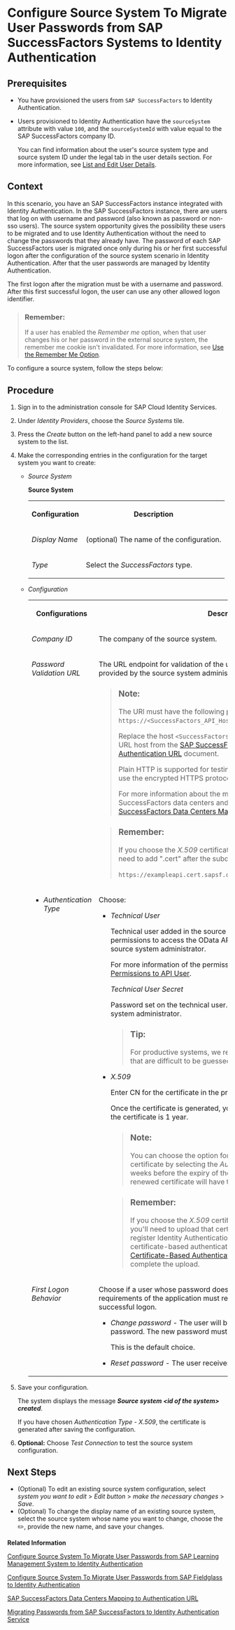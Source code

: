 <!-- loio671d2e6de90e44caaa6dede4ab315b48 -->

<link rel="stylesheet" type="text/css" href="../css/sap-icons.css"/>

# Configure Source System To Migrate User Passwords from SAP SuccessFactors Systems to Identity Authentication



<a name="loio671d2e6de90e44caaa6dede4ab315b48__prereq_ibr_d4t_lgb"/>

## Prerequisites

-   You have provisioned the users from `SAP SuccessFactors` to Identity Authentication.
-   Users provisioned to Identity Authentication have the `sourceSystem` attribute with value `100`, and the `sourceSystemId` with value equal to the SAP SuccessFactors company ID.

    You can find information about the user's source system type and source system ID under the legal tab in the user details section. For more information, see [List and Edit User Details](list-and-edit-user-details-045cb01.md).




## Context

In this scenario, you have an SAP SuccessFactors instance integrated with Identity Authentication. In the SAP SuccessFactors instance, there are users that log on with username and password \(also known as password or non-sso users\). The source system opportunity gives the possibility these users to be migrated and to use Identity Authentication without the need to change the passwords that they already have. The password of each SAP SuccessFactors user is migrated once only during his or her first successful logon after the configuration of the source system scenario in Identity Authentication. After that the user passwords are managed by Identity Authentication.

The first logon after the migration must be with a username and password. After this first successful logon, the user can use any other allowed logon identifier.

> ### Remember:  
> If a user has enabled the *Remember me* option, when that user changes his or her password in the external source system, the remember me cookie isn't invalidated. For more information, see [Use the Remember Me Option](../User-Guide/use-the-remember-me-option-bc7c6c6.md).

To configure a source system, follow the steps below:



## Procedure

1.  Sign in to the administration console for SAP Cloud Identity Services.

2.  Under *Identity Providers*, choose the *Source Systems* tile.

3.  Press the *Create* button on the left-hand panel to add a new source system to the list.

4.  Make the corresponding entries in the configuration for the target system you want to create:

    -   *Source System*

        **Source System**


        <table>
        <tr>
        <th valign="top">

        Configuration
        
        </th>
        <th valign="top">

        Description
        
        </th>
        </tr>
        <tr>
        <td valign="top">
        
        *Display Name*
        
        </td>
        <td valign="top">
        
        \(optional\) The name of the configuration.
        
        </td>
        </tr>
        <tr>
        <td valign="top">
        
        *Type*
        
        </td>
        <td valign="top">
        
        Select the *SuccessFactors* type.
        
        </td>
        </tr>
        </table>
        

    -   *Configuration*


        <table>
        <tr>
        <th valign="top">

        Configurations
        
        </th>
        <th valign="top">

        Description
        
        </th>
        </tr>
        <tr>
        <td valign="top">
        
        *Company ID*
        
        </td>
        <td valign="top">
        
        The company of the source system.
        
        </td>
        </tr>
        <tr>
        <td valign="top">
        
        *Password Validation URL*
        
        </td>
        <td valign="top">
        
        The URL endpoint for validation of the users name and password. It can be provided by the source system administrator.

        > ### Note:  
        > The URl must have the following pattern: `https://<SuccessFactors_API_Host>/odata/v2/restricted/validateUser`.
        > 
        > Replace the host `<SuccessFactors_API_host>` with the Authentication URL host from the [SAP SuccessFactors Data Centers Mapping to Authentication URL](sap-successfactors-data-centers-mapping-to-authentication-url-f38bb6b.md) document.
        > 
        > Plain HTTP is supported for testing purposes only. Make sure that you use the encrypted HTTPS protocol for productive systems.
        > 
        > For more information about the mapping between theSAP SuccessFactors data centers and the password validation URL, see [SAP SuccessFactors Data Centers Mapping to Authentication URL](sap-successfactors-data-centers-mapping-to-authentication-url-f38bb6b.md).

        > ### Remember:  
        > If you choose the *X.509* certificate as your *Authentication Type*, you'll need to add ".cert" after the subdomain part of the URL. For example:
        > 
        > `https://exampleapi.cert.sapsf.com/odata/v2/restricted/validateUser`.


        
        </td>
        </tr>
        <tr>
        <td valign="top">
        
        -   *Authentication Type*


        
        </td>
        <td valign="top">
        
        Choose:

        -   *Technical User*

            Technical user added in the source system that has administrator permissions to access the OData API. It can be provided by the external source system administrator.

            For more information of the permission settings of the user, see [Granting Permissions to API User](https://help.sap.com/viewer/0377d826832f445e82d09fdac7228f34/latest/en-US/650350ce2e274ee5b1f19c8cb3b1531d.html).

            *Technical User Secret*

            Password set on the technical user. It can be provided by the source system administrator.

            > ### Tip:  
            > For productive systems, we recommend that you use passwords that are difficult to be guessed.

        -   *X.509*

            Enter CN for the certificate in the provided field.

            Once the certificate is generated, you can view its details. The validity of the certificate is 1 year.

            > ### Note:  
            > You can choose the option for automatic regeneration of the certificate by selecting the *Automatic Renewal* checkbox. Two weeks before the expiry of the certificate, it is regenerated. The renewed certificate will have the same DN.

            > ### Remember:  
            > If you choose the *X.509* certificate as your *Authentication Type*, you'll need to upload that certificate into SAP SuccessFactors to register Identity Authentication for incoming calls using *X.509* certificate-based authentication. Refer to [Upgrade to X.509 Certificate-Based Authentication for Incoming Calls](https://help.sap.com/docs/SAP_SUCCESSFACTORS_PLATFORM/568fdf1f14f14fd089a3cd15194d19cc/2b8f220f51ce455da3f349ef851d264c.html) for the steps to complete the upload.



        
        </td>
        </tr>
        <tr>
        <td valign="top">
        
        *First Logon Behavior*
        
        </td>
        <td valign="top">
        
        Choose if a user whose password doesn't meet the password policy requirements of the application must reset or change it after the first successful logon.

        -   *Change password* - The user will be presented a dialog to change their password. The new password must meet the current password policy.

            This is the default choice.

        -   *Reset password* - The user receives the reset password link by email.


        
        </td>
        </tr>
        </table>
        

5.  Save your configuration.

    The system displays the message ***Source system <id of the system\> created***.

    If you have chosen *Authentication Type - X.509*, the certificate is generated after saving the configuration.

6.  **Optional:** Choose *Test Connection* to test the source system configuration.




<a name="loio671d2e6de90e44caaa6dede4ab315b48__postreq_pks_twy_3zb"/>

## Next Steps

-   \(Optional\) To edit an existing source system configuration, select *system you want to edit* \> *Edit button* \> *make the necessary changes* \> *Save*.
-   \(Optional\) To change the display name of an existing source system, select the source system whose name you want to change, choose the :pencil2:, provide the new name, and save your changes.

**Related Information**  


[Configure Source System To Migrate User Passwords from SAP Learning Management System to Identity Authentication](configure-source-system-to-migrate-user-passwords-from-sap-learning-management-system-to-0d85eb7.md)

[Configure Source System To Migrate User Passwords from SAP Fieldglass to Identity Authentication](configure-source-system-to-migrate-user-passwords-from-sap-fieldglass-to-identity-authent-b0c7ec8.md)

[SAP SuccessFactors Data Centers Mapping to Authentication URL](sap-successfactors-data-centers-mapping-to-authentication-url-f38bb6b.md)

[Migrating Passwords from SAP SuccessFactors to Identity Authentication Service](https://help.sap.com/viewer/568fdf1f14f14fd089a3cd15194d19cc/latest/en-US/b25f3f36deed40ddb3aee14c6818df06.html)

